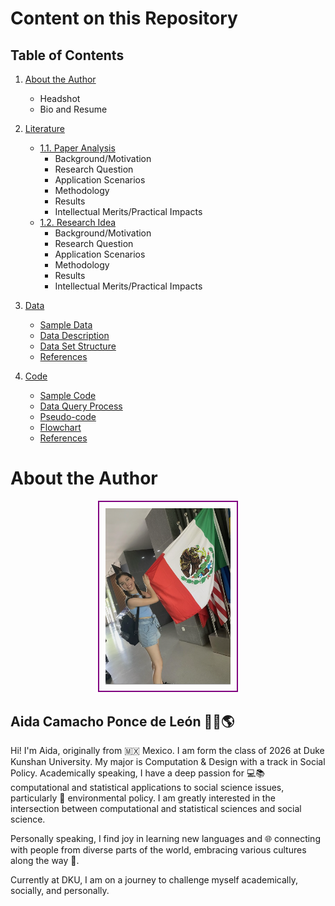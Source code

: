 # Content on this Repository



## Table of Contents

1. [About the Author](./README.md#about-the-author)
      - Headshot
      - Bio and Resume

2. [Literature](literature/Readme.md)
   - [1.1. Paper Analysis](./literature/Readme.md#11-paper-analysis)
      - Background/Motivation
      - Research Question
      - Application Scenarios
      - Methodology
      - Results
      - Intellectual Merits/Practical Impacts
   - [1.2. Research Idea](./literature/Readme.md#12-research-idea)
      - Background/Motivation
      - Research Question
      - Application Scenarios
      - Methodology
      - Results
      - Intellectual Merits/Practical Impacts

2. [Data](data/Readme.md)
   - [Sample Data](./data/owid-energy-data.csv)
   - [Data Description](./data/Readme.md#dataset-description)
   - [Data Set Structure](./data/Readme.md#dataset-structure)
   - [References](./data/Readme.md#references)

3. [Code](code/Readme.md)
   - [Sample Code](./code/Readme.md#upload-sample-code)
   - [Data Query Process](./code/Readme.md#generate-a-readmemd-file-detailing-the-data-query-process)
   - [Pseudo-code](./code/Readme.md#embed-in-the-readmemd-the-pseudo-code-for-the-data-query-process)
   - [Flowchart](./code/Readme.md#create-a-flowchart)
   - [References](./code/Readme.md#provide-references)





# About the Author
<p align="center">
  <kbd>
    <img src="photo.png" alt="Aida's Photo" width="200" style="border: 2px solid purple !important; padding: 10px;"/>
  </kbd>
</p>

## Aida Camacho Ponce de León 👩‍💻🌎

Hi! I'm Aida, originally from 🇲🇽 Mexico. I am form the class of 2026 at Duke Kunshan University. My major is Computation & Design with a track in Social Policy. Academically speaking, I have a deep passion for 💻📚 computational and statistical applications to social science issues, particularly 🌱 environmental policy. I am greatly interested in the intersection between computational and statistical sciences and social science. 

Personally speaking, I find joy in learning new languages and 🌐 connecting with people from diverse parts of the world, embracing various cultures along the way 🌟.

Currently at DKU, I am on a journey to challenge myself academically, socially, and personally.


